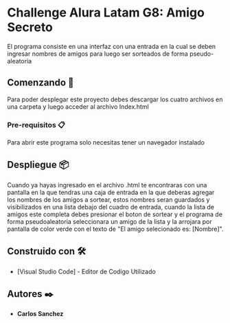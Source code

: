 # Challenge Alura Latam G8: Amigo Secreto
El programa consiste en una interfaz con una entrada en la cual se deben ingresar nombres de amigos para luego ser sorteados de forma pseudo-aleatoria

## Comenzando 🚀

Para poder desplegar este proyecto debes descargar los cuatro archivos en una carpeta y luego acceder al archivo Index.html

### Pre-requisitos 📋

Para abrir este programa solo necesitas tener un navegador instalado

## Despliegue 📦

Cuando ya hayas ingresado en el archivo .html te encontraras con una pantalla en la que tendras una caja de entrada en la que deberas agregar los nombres de los amigos a sortear, estos nombres seran guardados y visibilizados en una lista debajo del cuadro de entrada,
cuando la lista de amigos este completa debes presionar el boton de sortear y el programa de forma pseudoaleatoria seleccionara un amigo de la lista y la arrojara por pantalla de color verde con el texto de "El amigo selecionado es: [Nombre]".

## Construido con 🛠️

* [Visual Studio Code] - Editor de Codigo Utilizado

## Autores ✒️

* **Carlos Sanchez**
